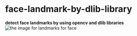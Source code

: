 # face-landmark-by-dlib-library
**detect face landmarks by using opencv and dlib libraries**
![the image for landmarks for face](https://miro.medium.com/v2/resize:fit:828/1*SeFXG-7yN9SA_3e7RKJpnQ.png)
